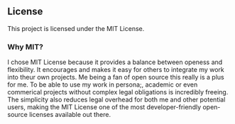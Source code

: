 ## License

This project is licensed under the MIT License.

### Why MIT?

I chose MIT License because it provides a balance between openess and flexibility. It encourages and makes it easy for others to integrate my work into theur own projects. Me being a fan of open source this really is a plus for me. To be able to use my work in persona;, academic or even commerical projects without complex legal obligations is incredibly freeing. The simplicity also reduces legal overhead for both me and other potential users, making the MIT License one of the most developer-friendly open-source licenses available out there.



